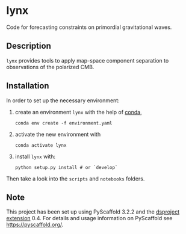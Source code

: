 # lynx

Code for forecasting constraints on primordial gravitational waves. 

## Description

`lynx` provides tools to apply map-space component separation to observations of the polarized CMB. 

## Installation

In order to set up the necessary environment:

1. create an environment `lynx` with the help of [conda],
   ```
   conda env create -f environment.yaml
   ```
2. activate the new environment with
   ```
   conda activate lynx
   ```
3. install `lynx` with:
   ```
   python setup.py install # or `develop`
   ```

Then take a look into the `scripts` and `notebooks` folders.

## Note

This project has been set up using PyScaffold 3.2.2 and the [dsproject extension] 0.4.
For details and usage information on PyScaffold see https://pyscaffold.org/.

[conda]: https://docs.conda.io/
[pre-commit]: https://pre-commit.com/
[Jupyter]: https://jupyter.org/
[nbstripout]: https://github.com/kynan/nbstripout
[Google style]: http://google.github.io/styleguide/pyguide.html#38-comments-and-docstrings
[dsproject extension]: https://github.com/pyscaffold/pyscaffoldext-dsproject
